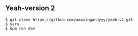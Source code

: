 ## Yeah-version 2

```
$ git clone https://github.com/amazingandyyy/yeah-v2.git
$ yarn
$ npm run dev
```
